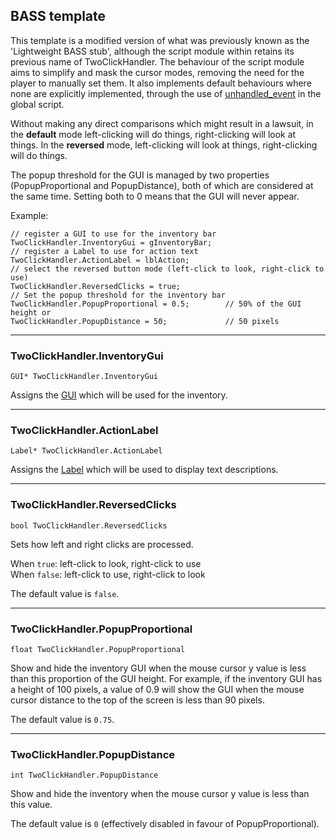 ## BASS template

This template is a modified version of what was previously known as the
'Lightweight BASS stub', although the script module within retains its
previous name of TwoClickHandler. The behaviour of the script module aims to
simplify and mask the cursor modes, removing the need for the player
to manually set them. It also implements default behaviours where none are
explicitly implemented, through the use of [unhandled_event](TextScriptEvents)
in the global script.

Without making any direct comparisons which might result in a lawsuit, in the
**default** mode left-clicking will do things, right-clicking will look at
things. In the **reversed** mode, left-clicking will look at things,
right-clicking will do things.

The popup threshold for the GUI is managed by two properties (PopupProportional
and PopupDistance), both of which are considered at the same time. Setting both
to 0 means that the GUI will never appear.

Example:

    // register a GUI to use for the inventory bar
    TwoClickHandler.InventoryGui = gInventoryBar;
    // register a Label to use for action text
    TwoClickHandler.ActionLabel = lblAction;
    // select the reversed button mode (left-click to look, right-click to use)
    TwoClickHandler.ReversedClicks = true;
    // Set the popup threshold for the inventory bar
    TwoClickHandler.PopupProportional = 0.5;        // 50% of the GUI height or
    TwoClickHandler.PopupDistance = 50;             // 50 pixels
---

### TwoClickHandler.InventoryGui

    GUI* TwoClickHandler.InventoryGui

Assigns the [GUI](GUI) which will be used for the inventory.

---

### TwoClickHandler.ActionLabel

    Label* TwoClickHandler.ActionLabel

Assigns the [Label](Label) which will be used to display text descriptions.

---

### TwoClickHandler.ReversedClicks

    bool TwoClickHandler.ReversedClicks

Sets how left and right clicks are processed.

When `true`: left-click to look, right-click to use<br>
When `false`: left-click to use, right-click to look

The default value is `false`.

---

### TwoClickHandler.PopupProportional

    float TwoClickHandler.PopupProportional

Show and hide the inventory GUI when the mouse cursor y value is less than this
proportion of the GUI height. For example, if the inventory GUI has a height of
100 pixels, a value of 0.9 will show the GUI when the mouse cursor distance to
the top of the screen is less than 90 pixels.

The default value is `0.75`.

---

### TwoClickHandler.PopupDistance

    int TwoClickHandler.PopupDistance

Show and hide the inventory when the mouse cursor y value is less than this
value.

The default value is `0` (effectively disabled in favour of PopupProportional).
